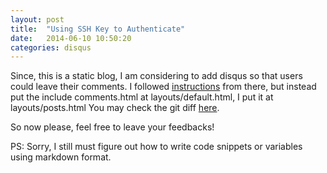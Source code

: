 ```yaml
---
layout: post
title:  "Using SSH Key to Authenticate"
date:   2014-06-10 10:50:20
categories: disqus
---
```


Since, this is a static blog, I am considering to add disqus so that users could leave their comments. I followed [instructions](http://joshualande.com/jekyll-github-pages-poole/) from there, but instead put the include comments.html at layouts/default.html, I put it at layouts/posts.html You may check the git diff [here](https://github.com/za/za.github.io/commit/5d52e05976eb28fa7031a57769e57ccf097ca4a3).

So now please, feel free to leave your feedbacks! 

PS: Sorry, I still must figure out how to write code snippets or variables using markdown format.
